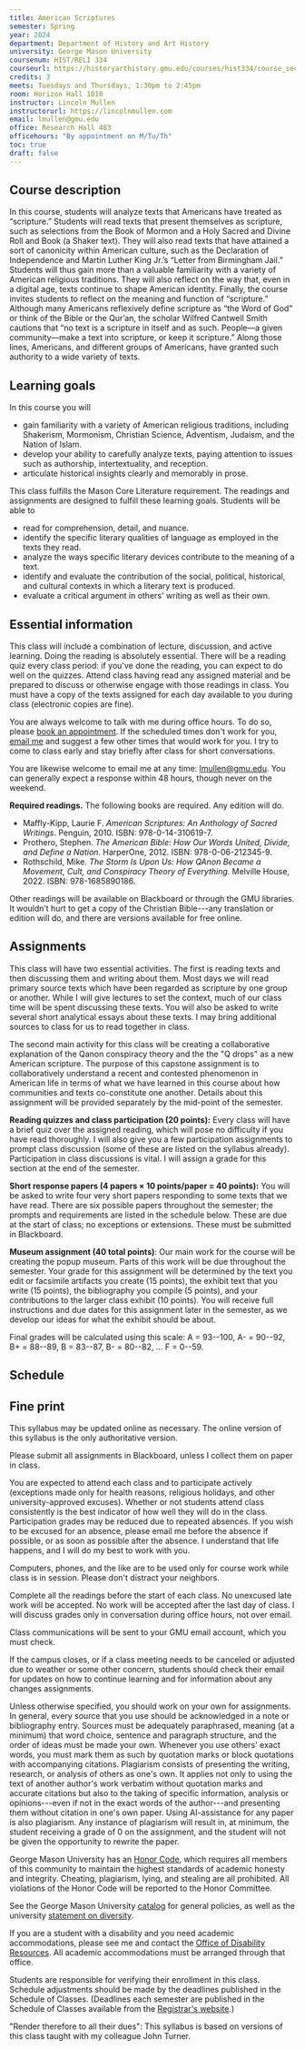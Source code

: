 ```yaml
---
title: American Scriptures
semester: Spring
year: 2024
department: Department of History and Art History
university: George Mason University
coursenum: HIST/RELI 334
courseurl: https://historyarthistory.gmu.edu/courses/hist334/course_sections/99683
credits: 3
meets: Tuesdays and Thursdays, 1:30pm to 2:45pm
room: Horizon Hall 1010
instructor: Lincoln Mullen
instructorurl: https://lincolnmullen.com
email: lmullen@gmu.edu
office: Research Hall 483
officehours: "By appointment on M/Tu/Th"
toc: true
draft: false
---
```


## Course description

In this course, students will analyze texts that Americans have treated as “scripture.” Students will read texts that present themselves as scripture, such as selections from the Book of Mormon and a Holy Sacred and Divine Roll and Book (a Shaker text). They will also read texts that have attained a sort of canonicity within American culture, such as the Declaration of Independence and Martin Luther King Jr.’s “Letter from Birmingham Jail.” Students will thus gain more than a valuable familiarity with a variety of American religious traditions. They will also reflect on the way that, even in a digital age, texts continue to shape American identity. Finally, the course invites students to reflect on the meaning and function of “scripture.” Although many Americans reflexively define scripture as “the Word of God” or think of the Bible or the Qur’an, the scholar Wilfred Cantwell Smith cautions that “no text is a scripture in itself and as such. People—a given community—make a text into scripture, or keep it scripture.” Along those lines, Americans, and different groups of Americans, have granted such authority to a wide variety of texts.

## Learning goals

In this course you will

- gain familiarity with a variety of American religious traditions, including Shakerism, Mormonism, Christian Science, Adventism, Judaism, and the Nation of Islam.
- develop your ability to carefully analyze texts, paying attention to issues such as authorship, intertextuality, and reception.
- articulate historical insights clearly and memorably in prose.

This class fulfills the Mason Core Literature requirement. The readings and assignments are designed to fulfill these learning goals. Students will be able to

- read for comprehension, detail, and nuance.
- identify the specific literary qualities of language as employed in the texts they read.
- analyze the ways specific literary devices contribute to the meaning of a text.
- identify and evaluate the contribution of the social, political, historical, and cultural contexts in which a literary text is produced.
- evaluate a critical argument in others' writing as well as their own.

## Essential information

This class will include a combination of lecture, discussion, and active learning. Doing the reading is absolutely essential. There will be a reading quiz every class period: if you've done the reading, you can expect to do well on the quizzes. Attend class having read any assigned material and be prepared to discuss or otherwise engage with those readings in class. You must have a copy of the texts assigned for each day available to you during class (electronic copies are fine).

You are always welcome to talk with me during office hours. To do so, please [book an appointment](/page/office-hours/). If the scheduled times don't work for you, [email me](mailto:lmullen@gmu.edu) and suggest a few other times that would work for you. I try to come to class early and stay briefly after class for short conversations.

You are likewise welcome to email me at any time: <lmullen@gmu.edu>. You can generally expect a response within 48 hours, though never on the weekend.

**Required readings.** The following books are required. Any edition will do.

- Maffly-Kipp, Laurie F. _American Scriptures: An Anthology of Sacred Writings_. Penguin, 2010. ISBN: 978-0-14-310619-7.
- Prothero, Stephen. _The American Bible: How Our Words United, Divide, and Define a Nation_. HarperOne, 2012. ISBN: 978-0-06-212345-9.
- Rothschild, Mike. _The Storm Is Upon Us: How QAnon Became a Movement, Cult, and Conspiracy Theory of Everything_. Melville House, 2022. ISBN: 978-1685890186.

Other readings will be available on Blackboard or through the GMU libraries. It wouldn’t hurt to get a copy of the Christian Bible---any translation or edition will do, and there are versions available for free online.

## Assignments

This class will have two essential activities. The first is reading texts and then discussing them and writing about them. Most days we will read primary source texts which have been regarded as scripture by one group or another. While I will give lectures to set the context, much of our class time will be spent discussing these texts. You will also be asked to write several short analytical essays about these texts. I may bring additional sources to class for us to read together in class.

The second main activity for this class will be creating a collaborative explanation of the Qanon conspiracy theory and the the "Q drops" as a new American scripture. The purpose of this capstone assignment is to collaboratively understand a recent and contested phenomenon in American life in terms of what we have learned in this course about how communities and texts co-constitute one another. Details about this assignment will be provided separately by the mid-point of the semester.

**Reading quizzes and class participation (20 points):** Every class will have a brief quiz over the assigned reading, which will pose no difficulty if you have read thoroughly. I will also give you a few participation assignments to prompt class discussion (some of these are listed on the syllabus already). Participation in class discussions is vital. I will assign a grade for this section at the end of the semester.

**Short response papers (4 papers × 10 points/paper = 40 points):** You will be asked to write four very short papers responding to some texts that we have read. There are six possible papers throughout the semester; the prompts and requirements are listed in the schedule below. These are due at the start of class; no exceptions or extensions. These must be submitted in Blackboard.

**Museum assignment (40 total points)**: Our main work for the course will be creating the popup museum. Parts of this work will be due throughout the semester. Your grade for this assignment will be determined by the text you edit or facsimile artifacts you create (15 points), the exhibit text that you write (15 points), the bibliography you compile (5 points), and your contributions to the larger class exhibit (10 points). You will receive full instructions and due dates for this assignment later in the semester, as we develop our ideas for what the exhibit should be about.

Final grades will be calculated using this scale: A = 93--100, A- = 90--92, B+ = 88--89, B = 83--87, B- = 80--82, ... F = 0--59.

## Schedule

## Fine print

This syllabus may be updated online as necessary. The online version of this syllabus is the only authoritative version.

Please submit all assignments in Blackboard, unless I collect them on paper in class.

You are expected to attend each class and to participate actively (exceptions made only for health reasons, religious holidays, and other university-approved excuses). Whether or not students attend class consistently is the best indicator of how well they will do in the class. Participation grades may be reduced due to repeated absences. If you wish to be excused for an absence, please email me before the absence if possible, or as soon as possible after the absence. I understand that life happens, and I will do my best to work with you.

Computers, phones, and the like are to be used only for course work while class is in session. Please don't distract your neighbors.

Complete all the readings before the start of each class. No unexcused late work will be accepted. No work will be accepted after the last day of class. I will discuss grades only in conversation during office hours, not over email.

Class communications will be sent to your GMU email account, which you must check.

If the campus closes, or if a class meeting needs to be canceled or adjusted due to weather or some other concern, students should check their email for updates on how to continue learning and for information about any changes assignments.

Unless otherwise specified, you should work on your own for assignments. In general, every source that you use should be acknowledged in a note or bibliography entry. Sources must be adequately paraphrased, meaning (at a minimum) that word choice, sentence and paragraph structure, and the order of ideas must be made your own. Whenever you use others' exact words, you must mark them as such by quotation marks or block quotations with accompanying citations. Plagiarism consists of presenting the writing, research, or analysis of others as one's own. It applies not only to using the text of another author's work verbatim without quotation marks and accurate citations but also to the taking of specific information, analysis or opinions---even if not in the exact words of the author---and presenting them without citation in one's own paper. Using AI-assistance for any paper is also plagiarism. Any instance of plagiarism will result in, at minimum, the student receiving a grade of 0 on the assignment, and the student will not be given the opportunity to rewrite the paper.

George Mason University has an [Honor Code](https://oai.gmu.edu/mason-honor-code/), which requires all members of this community to maintain the highest standards of academic honesty and integrity. Cheating, plagiarism, lying, and stealing are all prohibited. All violations of the Honor Code will be reported to the Honor Committee.

See the George Mason University [catalog](http://catalog.gmu.edu/) for general policies, as well as the university [statement on diversity](http://ctfe.gmu.edu/professional-development/mason-diversity-statement/).

If you are a student with a disability and you need academic accommodations, please see me and contact the [Office of Disability Resources](https://ds.gmu.edu/). All academic accommodations must be arranged through that office.

Students are responsible for verifying their enrollment in this class. Schedule adjustments should be made by the deadlines published in the Schedule of Classes. (Deadlines each semester are published in the Schedule of Classes available from the [Registrar's website](https://registrar.gmu.edu/).)

"Render therefore to all their dues": This syllabus is based on versions of this class taught with my colleague John Turner.
